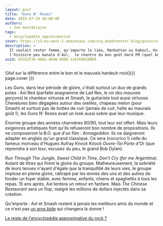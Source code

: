 ```yaml
---
layout: post
title: "Guns N' Roses"
date: 2015-07-20 10:00:00
authors:
  - Joe Gantdelaine
tags:
  - encyclopédie approximative
cover: https://s3-eu-west-1.amazonaws.com/org.deadrooster.blog/gunsnroses.jpg
description: >
  Il voulait rester femme, qu'importe le lieu, Manhattan ou Kaboul… Voici
  l'histoire peu banale d'Axl,  le chantre du bon goût Hard FM (quel bel oxymore)
uuid: 65CE2F38-40A2-4D4B-8480-31A7E08CDB09
---
```


![Axl sur la différence entre le bon et le mauvais hardeuh rock]({{ page.cover }})

Les Guns, dans leur période de gloire, c'était surtout un duo de grands potes :
Axl Red (parfaite anagramme de Lad Rex, _le roi des mauvais garçons_) le
chanteur virtuose et Smash, le guitariste tout aussi virtuose. Chevelures bien
dégagées autour des oreilles, chapeau melon (pour Smash) et surtout pas de
bottes de cuir (jamais de cuir, halte au mauvais goût !), les
Guns&nbsp;N'&nbsp;Roses avait un look aussi sobre que leur musique.

Énorme groupe des années charnières 80/90, tout leur est offert. Mais leurs
exigences artistiques font qu'ils refuseront bon nombre de propositions. Ils ne
composeront la B.O. que d'un film : _Armageddon_. Ils ne daigneront adapter en
anglais qu'un grand classique. Ce sera (cocorico !) celle du fameux morceau
d'Hugues Aufray _Knock Knock Ouvre-Toi Porte d'Or_ (que reprendra à son tour,
excusez du peu, le grand Bob Dylan).

_Run Through The Jungle_, _Sweet Child In Time_, _Don't Cry (for me Argentina)_.
Autant de titres qui firent la gloire du groupe. Malheureusement, la sobriété de
leurs tenues n'ayant d'égale que la tranquillité de leurs vies, le groupe
implose en pleine gloire, rattrapé par les envies des uns et des autres de
fonder un foyer stable, avec femme, enfants, chiens et spaghettis à tous les
repas. 15 ans après, Axl tentera un retour en fanfare. Mais _The Chinese
Restaurant_ sera un flop, malgré les millions de dollars injectés dans sa
création.

Qu'importe : Axl et Smash restent à jamais les meilleurs amis du monde et ce
n'est pas
[un gros bide](http://images.thegauntlet.com/pics/axl-rose-canada-boris_menkevich.jpg)
qui changera la donne !

[Le reste de l'encyclopédie approximative du rock ?](http://www.deadrooster.org/-Encyclopedie-approximative-du-rock-)
